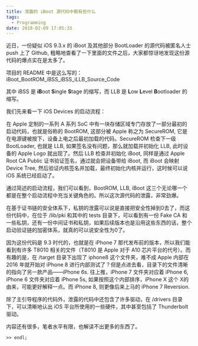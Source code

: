 ```yaml
---
title: 泄露的 iBoot 源代码中都有些什么
tags:
  - Programming
date: 2018-02-09 17:05:33
---
```



近日，一份疑似 iOS 9.3.x 的 iBoot 及其他部分 BootLoader 的源代码被匿名人士 push 上了 Github, 粗略地查看了一下里面的文件之后，大家都惊讶地发现这份源代码的爆点实在是太多了。

项目的 README 中是这么写的：iBoot_BootROM_iBSS_iBSS_iLLB_Source_Code

其中 iBSS 是 **iB**oot **S**ingle **S**tage 的缩写，而 LLB 是 **L**ow **L**evel **B**ootloader 的缩写。

我们先来看一下 iOS Devices 的启动流程：

在 Apple 定制的一系列 A 系列 SoC 中有一块存储区域专门存放了一部分最初的启动代码，也就是俗称的 BootROM, 这部分被 Apple 称之为 SecureROM, 它是在电源键被按下，设备上电之后最初加载的代码。SecureROM 检查下一级 BootLoader, 也就是 LLB, 如果签名没有问题，那么就加载并初始化 LLB, 此时设备的 Apple Logo 就出现了。然后 LLB 检查并初始化 iBoot, 同样是通过 Apple Root CA Public 证书验证签名，通过就会把设备带给 iBoot, 而 iBoot 会映射 Device Tree, 然后验证内核签名并加载，最终初始化内核并运行，这时候可以说 iOS 系统已经启动了。

通过简述的启动流程，我们可以看到，BootROM, LLB, iBoot 这三个无论哪一个都是在整个启动流程中充当关键角色的。所以这次源代码的泄露，非常劲爆。

在基于证书链的安全体系下，私钥的泄露可以说是直接把安全性掉到0去了，而这份代码中，在位于 /lib/pki 和其中的 tests 目录下，可以看到有一份 Fake CA 和一些私钥，还有一份中间证书和私钥，如果后续版本也是沿用这些东西的话，整个启动验证链的加密体系，就真的可以说安全性为0了。

因为这份代码是 9.3 时代的，也就是在 iPhone 7 那代发布前的版本，所以我们能看到有许多 T8010 相关的文件（T8010 是 Apple 对于 A10 芯片平台的代号）。而有趣的是，在 /target 目录下出现了 iphone8 这个文件夹，难不成 Apple 内部在 2016 年就开始对 iPhone 8 进行内部测试了？但是点进去看，目录下的文件清晰的指向了另一款产品——iPhone 6s. 往上推，iPhone 7 文件夹对应着 iPhone 6, iPhone 6 文件夹对应着 iPhone 5s, 如果按照这个内部排序，iPhone Ⅹ 这个 Ⅹ的由来，可能更好解释一点。而 iPhone 8, 则更像后来上马的 iPhone 7 Reversion.

除了主引导程序的代码外，泄露的代码中还包含了许多驱动，在 /drivers 目录下，可以清晰地认出 iOS 平台所使用的一些硬件，其中甚至包括了 Thunderbolt 驱动。

内容还有很多，笔者水平有限，也解读不出更多的东西了。

`>> endl;`